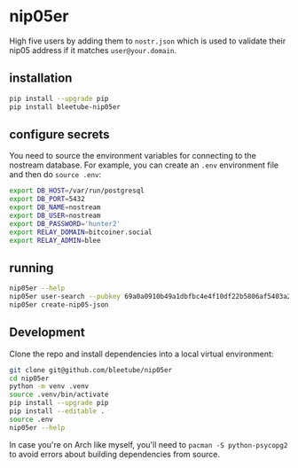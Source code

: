 # nip05er

High five users by adding them to `nostr.json` which is used to validate their nip05 address if it matches `user@your.domain`.

## installation

```bash
pip install --upgrade pip
pip install bleetube-nip05er
```

## configure secrets

You need to source the environment variables for connecting to the nostream database. For example, you can create an `.env` environment file and then do `source .env`:

```bash
export DB_HOST=/var/run/postgresql
export DB_PORT=5432
export DB_NAME=nostream
export DB_USER=nostream
export DB_PASSWORD='hunter2'
export RELAY_DOMAIN=bitcoiner.social
export RELAY_ADMIN=blee
```

## running

```bash
nip05er --help
nip05er user-search --pubkey 69a0a0910b49a1dbfbc4e4f10df22b5806af5403a228267638f2e908c968228d
nip05er create-nip05-json
```

## Development

Clone the repo and install dependencies into a local virtual environment:

```bash
git clone git@github.com/bleetube/nip05er
cd nip05er
python -m venv .venv
source .venv/bin/activate
pip install --upgrade pip
pip install --editable .
source .env
nip05er --help
```

In case you're on Arch like myself, you'll need to `pacman -S python-psycopg2` to avoid errors about building dependencies from source.
